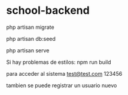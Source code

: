 # school-backend


php artisan migrate

php artisan db:seed

php artisan serve

Si hay problemas de estilos:
npm run build

para acceder al sistema
test@test.com
123456

tambien se puede registrar un usuario nuevo